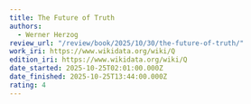 ```yaml
---
title: The Future of Truth
authors:
  - Werner Herzog
review_url: "/review/book/2025/10/30/the-future-of-truth/"
work_iri: https://www.wikidata.org/wiki/Q
edition_iri: https://www.wikidata.org/wiki/Q
date_started: 2025-10-25T02:01:00.000Z
date_finished: 2025-10-25T13:44:00.000Z
rating: 4
---
```

